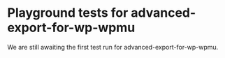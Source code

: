 # Playground tests for advanced-export-for-wp-wpmu
We are still awaiting the first test run for advanced-export-for-wp-wpmu.
